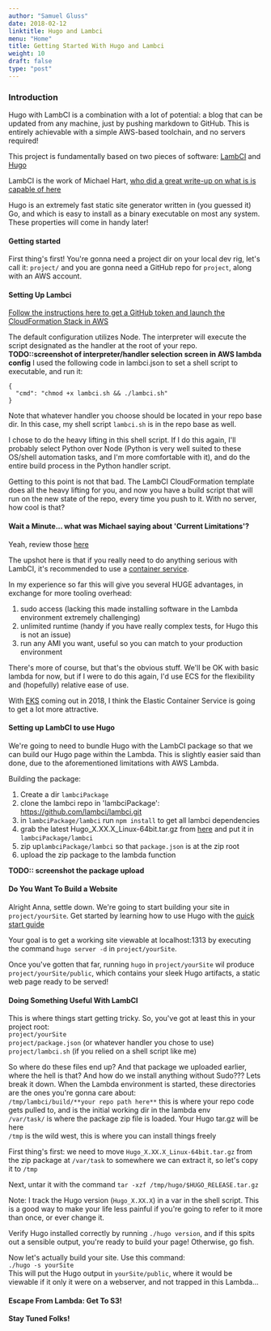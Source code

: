 ```yaml
---
author: "Samuel Gluss"
date: 2018-02-12
linktitle: Hugo and Lambci
menu: "Home"
title: Getting Started With Hugo and Lambci
weight: 10
draft: false
type: "post"
---
```


### **Introduction**

Hugo with LambCI is a combination with a lot of potential: a blog that can be updated from any machine, just by pushing markdown to GitHub. This is entirely achievable with a simple AWS-based toolchain, and no servers required!
<!--more-->

This project is fundamentally based on two pieces of software: [LambCI](https://github.com/lambci) and [Hugo](https://gohugo.io/)

LambCI is the work of Michael Hart, [who did a great write-up on what is is capable of here](https://medium.com/@hichaelmart/lambci-4c3e29d6599b)

Hugo is an extremely fast static site generator written in (you guessed it) Go, and which is easy to install as a binary executable on most any system. These properties will come in handy later!

#### **Getting started**

First thing's first! You're gonna need a project dir on your local dev rig, let's call it: `project/`
and you are gonna need a GitHub repo for `project`, along with an AWS account.

#### **Setting Up Lambci**
[Follow the instructions here to get a GitHub token and launch the CloudFormation Stack in AWS](https://github.com/lambci/lambci#installation)

The default configuration utilizes Node. The interpreter will execute the script designated as the handler at the root of your repo.
**TODO::screenshot of interpreter/handler selection screen in AWS lambda config**
I used the following code in lambci.json to set a shell script to executable, and run it:
```
{
  "cmd": "chmod +x lambci.sh && ./lambci.sh"
}
```
Note that whatever handler you choose should be located in your repo base dir. In this case, my shell script `lambci.sh` is in the repo base as well.

I chose to do the heavy lifting in this shell script. If I do this again, I'll probably select Python over Node (Python is very well suited to these OS/shell automation tasks, and I'm more comfortable with it), and do the entire build process in the Python handler script.

Getting to this point is not that bad. The LambCI CloudFormation template does all the heavy lifting for you, and now you have a build script that will run on the new state of the repo, every time you push to it. With no server, how cool is that?

#### **Wait a Minute... what was Michael saying about 'Current Limitations'?**
Yeah, review those [here](https://github.com/lambci/lambci#current-limitations-due-to-the-lambda-environment-itself)

The upshot here is that if you really need to do anything serious with LambCI, it's recommended to use a [container service](https://github.com/lambci/ecs).

In my experience so far this will give you several HUGE advantages, in exchange for more tooling overhead:
1. sudo access (lacking this made installing software in the Lambda environment extremely challenging)
2. unlimited runtime (handy if you have really complex tests, for Hugo this is not an issue)
3. run any AMI you want, useful so you can match to your production environment

There's more of course, but that's the obvious stuff. We'll be OK with basic lambda for now, but if I were to do this again, I'd use ECS for the flexibility and (hopefully) relative ease of use.

With [EKS](https://aws.amazon.com/eks/) coming out in 2018, I think the Elastic Container Service is going to get a lot more attractive.

#### **Setting up LambCI to use Hugo**
We're going to need to bundle Hugo with the LambCI package so that we can build our Hugo page within the Lambda. This is slightly easier said than done, due to the aforementioned limitations with AWS Lambda.

Building the package:
1. Create a dir `lambciPackage`  
2. clone the lambci repo in 'lambciPackage': https://github.com/lambci/lambci.git  
3. in `lambciPackage/lambci` run `npm install` to get all lambci dependencies  
4. grab the latest Hugo_X.XX.X_Linux-64bit.tar.gz from [here](https://github.com/gohugoio/hugo/releases) and put it in `lambciPackage/lambci`  
5. zip up`lambciPackage/lambci` so that `package.json` is at the zip root  
6. upload the zip package to the lambda function  

**TODO:: screenshot the package upload**

#### **Do You Want To Build a Website**
Alright Anna, settle down. We're going to start building your site in `project/yourSite`. Get started by learning how to use Hugo with the
[quick start guide](https://gohugo.io/getting-started/quick-start/)

Your goal is to get a working site viewable at localhost:1313 by executing the command `hugo server -d` in `project/yourSite`.

Once you've gotten that far, running `hugo` in `project/yourSite` wil produce `project/yourSite/public`, which contains your sleek Hugo artifacts, a static web page ready to be served!

#### **Doing Something Useful With LambCI**
This is where things start getting tricky. So, you've got at least this in your project root:  
`project/yourSite`  
`project/package.json` (or whatever handler you chose to use)  
`project/lambci.sh` (if you relied on a shell script like me)  

So where do these files end up? And that package we uploaded earlier, where the hell is that? And how do we install anything without Sudo??? Lets break it down.
When the Lambda environment is started, these directories are the ones you're gonna care about:  
`/tmp/lambci/build/**your repo path here**` this is where your repo code gets pulled to, and is the initial working dir in the lambda env  
`/var/task/` is where the package zip file is loaded. Your Hugo tar.gz will be here  
`/tmp` is the wild west, this is where you can install things freely  

First thing's first: we need to move `Hugo_X.XX.X_Linux-64bit.tar.gz` from the zip package at `/var/task` to somewhere we can extract it, so let's copy it to `/tmp`  

Next, untar it with the command `tar -xzf /tmp/hugo/$HUGO_RELEASE.tar.gz`

Note: I track the Hugo version (`Hugo_X.XX.X`) in a var in the shell script. This is a good way to make your life less painful if you're going to refer to it more than once, or ever change it.  

Verify Hugo installed correctly by running `./hugo version`, and if this spits out a sensible output, you're ready to build your page! Otherwise, go fish.  

Now let's actually build your site. Use this command:  
`./hugo -s yourSite`  
This will put the Hugo output in `yourSite/public`, where it would be viewable if it only it were on a webserver, and not trapped in this Lambda...

#### **Escape From Lambda: Get To S3!**
**Stay Tuned Folks!**
